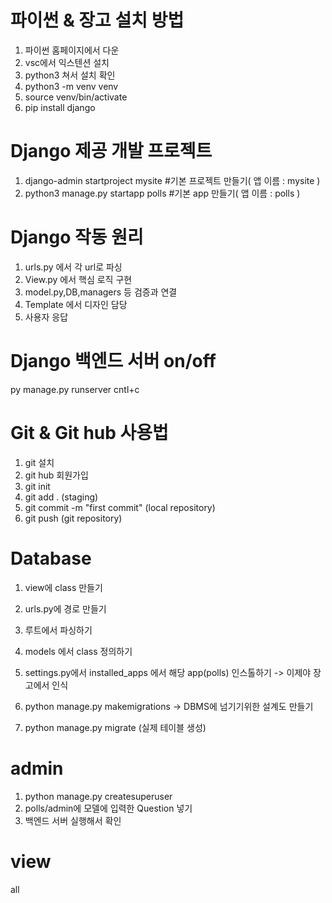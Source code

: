 
# 파이썬 & 장고 설치 방법
1. 파이썬 홈페이지에서 다운
2. vsc에서 익스텐션 설치
3. python3 쳐서 설치 확인
4. python3 -m venv venv 
5. source venv/bin/activate
6. pip install django

# Django 제공 개발 프로젝트
1. django-admin startproject mysite #기본 프로젝트 만들기( 앱 이름 : mysite )
2. python3 manage.py startapp polls #기본 app 만들기( 앱 이름 : polls )

# Django 작동 원리
1. urls.py 에서 각 url로 파싱
2. View.py 에서 핵심 로직 구현
3. model.py,DB,managers 등 검증과 연결
4. Template 에서 디자인 담당
5. 사용자 응답

# Django 백엔드 서버 on/off
py manage.py runserver
cntl+c

# Git & Git hub 사용법
1. git 설치
2. git hub 회원가입
3. git init
4. git add . (staging)
5. git commit -m "first commit" (local repository)
6. git push (git repository)


# Database 
1. view에 class 만들기
2. urls.py에 경로 만들기
3. 루트에서 파싱하기

1. models 에서 class 정의하기
2. settings.py에서 installed_apps 에서 해당 app(polls) 인스톨하기 -> 이제야 장고에서 인식
3. python manage.py makemigrations -> DBMS에 넘기기위한 설계도 만들기
4. python manage.py migrate (실제 테이블 생성)

# admin
1. python manage.py createsuperuser
2. polls/admin에 모델에 입력한 Question 넣기
3. 백엔드 서버 실행해서 확인

# view
all 